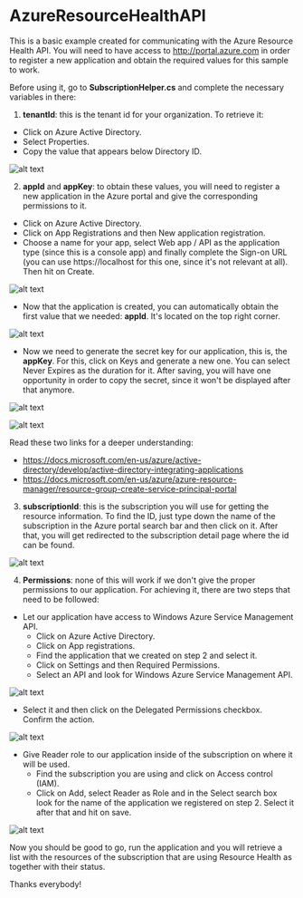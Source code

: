 # AzureResourceHealthAPI
This is a basic example created for communicating with the Azure Resource Health API. You will need to have access to http://portal.azure.com in order to register a new application and obtain the required values for this sample to work.

Before using it, go to **SubscriptionHelper.cs** and complete the necessary variables in there:

1) **tenantId**: this is the tenant id for your organization. To retrieve it:
- Click on Azure Active Directory.
- Select Properties.
- Copy the value that appears below Directory ID.

![alt text](https://github.com/lucasalvarezlacasa/AzureResourceHealthAPI/blob/master/ReadmeIMGs/img1.png)

2) **appId** and **appKey**: to obtain these values, you will need to register a new application in the Azure portal and give the corresponding permissions to it.
- Click on Azure Active Directory.
- Click on App Registrations and then New application registration.
- Choose a name for your app, select Web app / API as the application type (since this is a console app) and finally complete the Sign-on URL (you can use https://localhost for this one, since it's not relevant at all). Then hit on Create.

![alt text](https://github.com/lucasalvarezlacasa/AzureResourceHealthAPI/blob/master/ReadmeIMGs/img2.png)

- Now that the application is created, you can automatically obtain the first value that we needed: **appId**. It's located on the top right corner.

![alt text](https://github.com/lucasalvarezlacasa/AzureResourceHealthAPI/blob/master/ReadmeIMGs/img3.png)

- Now we need to generate the secret key for our application, this is, the **appKey**. For this, click on Keys and generate a new one. You can select Never Expires as the duration for it. After saving, you will have one opportunity in order to copy the secret, since it won't be displayed after that anymore.

![alt text](https://github.com/lucasalvarezlacasa/AzureResourceHealthAPI/blob/master/ReadmeIMGs/img4.png)

![alt text](https://github.com/lucasalvarezlacasa/AzureResourceHealthAPI/blob/master/ReadmeIMGs/img5.png)


Read these two links for a deeper understanding: 
- https://docs.microsoft.com/en-us/azure/active-directory/develop/active-directory-integrating-applications
- https://docs.microsoft.com/en-us/azure/azure-resource-manager/resource-group-create-service-principal-portal


3) **subscriptionId**: this is the subscription you will use for getting the resource information. To find the ID, just type down the name of the subscription in the Azure portal search bar and then click on it. After that, you will get redirected to the subscription detail page where the id can be found.

![alt text](https://github.com/lucasalvarezlacasa/AzureResourceHealthAPI/blob/master/ReadmeIMGs/img6.png)

4) **Permissions**: none of this will work if we don't give the proper permissions to our application. For achieving it, there are two steps that need to be followed:
- Let our application have access to Windows Azure Service Management API.
  - Click on Azure Active Directory.
  - Click on App registrations.
  - Find the application that we created on step 2 and select it.
  - Click on Settings and then Required Permissions.
  - Select an API and look for Windows Azure Service Management API. 

![alt text](https://github.com/lucasalvarezlacasa/AzureResourceHealthAPI/blob/master/ReadmeIMGs/img7.png)

- Select it and then click on the Delegated Permissions checkbox. Confirm the action.

![alt text](https://github.com/lucasalvarezlacasa/AzureResourceHealthAPI/blob/master/ReadmeIMGs/img8.png)

- Give Reader role to our application inside of the subscription on where it will be used.
  - Find the subscription you are using and click on Access control (IAM).
  - Click on Add, select Reader as Role and in the Select search box look for the name of the application we registered on step 2.  Select it after that and hit on save.

![alt text](https://github.com/lucasalvarezlacasa/AzureResourceHealthAPI/blob/master/ReadmeIMGs/img9.png)

Now you should be good to go, run the application and you will retrieve a list with the resources of the subscription that are using Resource Health as together with their status.

Thanks everybody!
